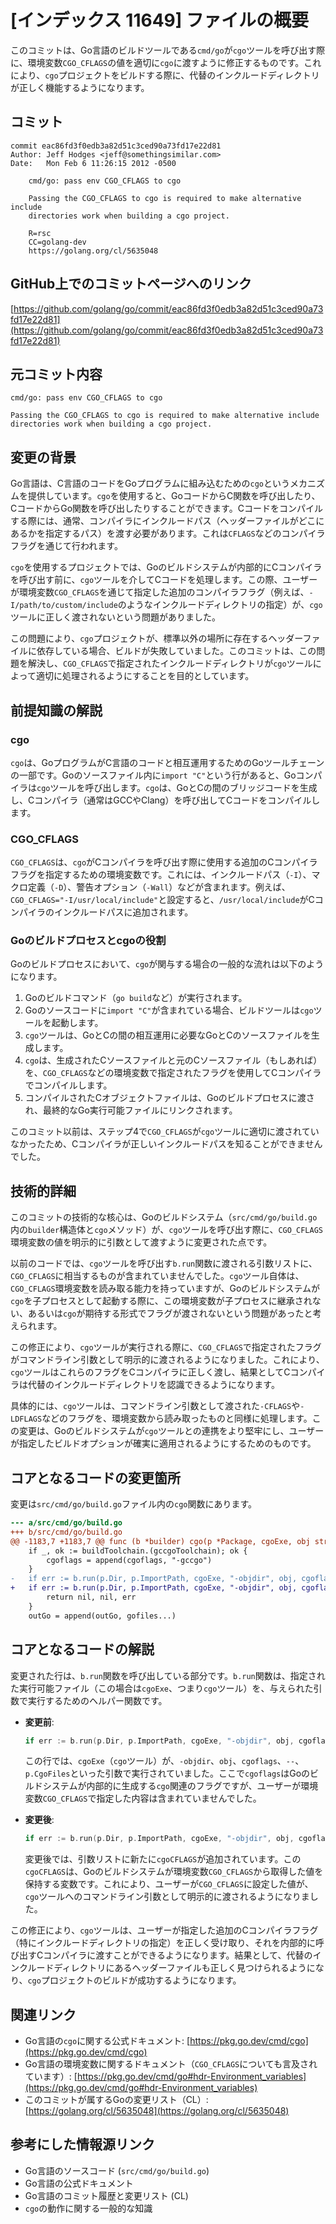 # [インデックス 11649] ファイルの概要

このコミットは、Go言語のビルドツールである`cmd/go`が`cgo`ツールを呼び出す際に、環境変数`CGO_CFLAGS`の値を適切に`cgo`に渡すように修正するものです。これにより、`cgo`プロジェクトをビルドする際に、代替のインクルードディレクトリが正しく機能するようになります。

## コミット

```
commit eac86fd3f0edb3a82d51c3ced90a73fd17e22d81
Author: Jeff Hodges <jeff@somethingsimilar.com>
Date:   Mon Feb 6 11:26:15 2012 -0500

    cmd/go: pass env CGO_CFLAGS to cgo
    
    Passing the CGO_CFLAGS to cgo is required to make alternative include
    directories work when building a cgo project.
    
    R=rsc
    CC=golang-dev
    https://golang.org/cl/5635048
```

## GitHub上でのコミットページへのリンク

[https://github.com/golang/go/commit/eac86fd3f0edb3a82d51c3ced90a73fd17e22d81](https://github.com/golang/go/commit/eac86fd3f0edb3a82d51c3ced90a73fd17e22d81)

## 元コミット内容

```
cmd/go: pass env CGO_CFLAGS to cgo

Passing the CGO_CFLAGS to cgo is required to make alternative include
directories work when building a cgo project.
```

## 変更の背景

Go言語は、C言語のコードをGoプログラムに組み込むための`cgo`というメカニズムを提供しています。`cgo`を使用すると、GoコードからC関数を呼び出したり、CコードからGo関数を呼び出したりすることができます。Cコードをコンパイルする際には、通常、コンパイラにインクルードパス（ヘッダーファイルがどこにあるかを指定するパス）を渡す必要があります。これは`CFLAGS`などのコンパイラフラグを通じて行われます。

`cgo`を使用するプロジェクトでは、Goのビルドシステムが内部的にCコンパイラを呼び出す前に、`cgo`ツールを介してCコードを処理します。この際、ユーザーが環境変数`CGO_CFLAGS`を通じて指定した追加のコンパイラフラグ（例えば、`-I/path/to/custom/include`のようなインクルードディレクトリの指定）が、`cgo`ツールに正しく渡されないという問題がありました。

この問題により、`cgo`プロジェクトが、標準以外の場所に存在するヘッダーファイルに依存している場合、ビルドが失敗していました。このコミットは、この問題を解決し、`CGO_CFLAGS`で指定されたインクルードディレクトリが`cgo`ツールによって適切に処理されるようにすることを目的としています。

## 前提知識の解説

### cgo

`cgo`は、GoプログラムがC言語のコードと相互運用するためのGoツールチェーンの一部です。Goのソースファイル内に`import "C"`という行があると、Goコンパイラは`cgo`ツールを呼び出します。`cgo`は、GoとCの間のブリッジコードを生成し、Cコンパイラ（通常はGCCやClang）を呼び出してCコードをコンパイルします。

### CGO_CFLAGS

`CGO_CFLAGS`は、`cgo`がCコンパイラを呼び出す際に使用する追加のCコンパイラフラグを指定するための環境変数です。これには、インクルードパス（`-I`）、マクロ定義（`-D`）、警告オプション（`-Wall`）などが含まれます。例えば、`CGO_CFLAGS="-I/usr/local/include"`と設定すると、`/usr/local/include`がCコンパイラのインクルードパスに追加されます。

### Goのビルドプロセスとcgoの役割

Goのビルドプロセスにおいて、`cgo`が関与する場合の一般的な流れは以下のようになります。

1.  Goのビルドコマンド（`go build`など）が実行されます。
2.  Goのソースコードに`import "C"`が含まれている場合、ビルドツールは`cgo`ツールを起動します。
3.  `cgo`ツールは、GoとCの間の相互運用に必要なGoとCのソースファイルを生成します。
4.  `cgo`は、生成されたCソースファイルと元のCソースファイル（もしあれば）を、`CGO_CFLAGS`などの環境変数で指定されたフラグを使用してCコンパイラでコンパイルします。
5.  コンパイルされたCオブジェクトファイルは、Goのビルドプロセスに渡され、最終的なGo実行可能ファイルにリンクされます。

このコミット以前は、ステップ4で`CGO_CFLAGS`が`cgo`ツールに適切に渡されていなかったため、Cコンパイラが正しいインクルードパスを知ることができませんでした。

## 技術的詳細

このコミットの技術的な核心は、Goのビルドシステム（`src/cmd/go/build.go`内の`builder`構造体と`cgo`メソッド）が、`cgo`ツールを呼び出す際に、`CGO_CFLAGS`環境変数の値を明示的に引数として渡すように変更された点です。

以前のコードでは、`cgo`ツールを呼び出す`b.run`関数に渡される引数リストに、`CGO_CFLAGS`に相当するものが含まれていませんでした。`cgo`ツール自体は、`CGO_CFLAGS`環境変数を読み取る能力を持っていますが、Goのビルドシステムが`cgo`を子プロセスとして起動する際に、この環境変数が子プロセスに継承されない、あるいは`cgo`が期待する形式でフラグが渡されないという問題があったと考えられます。

この修正により、`cgo`ツールが実行される際に、`CGO_CFLAGS`で指定されたフラグがコマンドライン引数として明示的に渡されるようになりました。これにより、`cgo`ツールはこれらのフラグをCコンパイラに正しく渡し、結果としてCコンパイラは代替のインクルードディレクトリを認識できるようになります。

具体的には、`cgo`ツールは、コマンドライン引数として渡された`-CFLAGS`や`-LDFLAGS`などのフラグを、環境変数から読み取ったものと同様に処理します。この変更は、Goのビルドシステムが`cgo`ツールとの連携をより堅牢にし、ユーザーが指定したビルドオプションが確実に適用されるようにするためのものです。

## コアとなるコードの変更箇所

変更は`src/cmd/go/build.go`ファイル内の`cgo`関数にあります。

```diff
--- a/src/cmd/go/build.go
+++ b/src/cmd/go/build.go
@@ -1183,7 +1183,7 @@ func (b *builder) cgo(p *Package, cgoExe, obj string, gccfiles []string) (outGo,
 	if _, ok := buildToolchain.(gccgoToolchain); ok {
 		cgoflags = append(cgoflags, "-gccgo")
 	}
-	if err := b.run(p.Dir, p.ImportPath, cgoExe, "-objdir", obj, cgoflags, "--", p.CgoFiles); err != nil {
+	if err := b.run(p.Dir, p.ImportPath, cgoExe, "-objdir", obj, cgoflags, "--", cgoCFLAGS, p.CgoFiles); err != nil {
 		return nil, nil, err
 	}
 	outGo = append(outGo, gofiles...)
```

## コアとなるコードの解説

変更された行は、`b.run`関数を呼び出している部分です。`b.run`関数は、指定された実行可能ファイル（この場合は`cgoExe`、つまり`cgo`ツール）を、与えられた引数で実行するためのヘルパー関数です。

-   **変更前**:
    ```go
    if err := b.run(p.Dir, p.ImportPath, cgoExe, "-objdir", obj, cgoflags, "--", p.CgoFiles); err != nil {
    ```
    この行では、`cgoExe`（`cgo`ツール）が、`-objdir`、`obj`、`cgoflags`、`--`、`p.CgoFiles`といった引数で実行されていました。ここで`cgoflags`はGoのビルドシステムが内部的に生成する`cgo`関連のフラグですが、ユーザーが環境変数`CGO_CFLAGS`で指定した内容は含まれていませんでした。

-   **変更後**:
    ```go
    if err := b.run(p.Dir, p.ImportPath, cgoExe, "-objdir", obj, cgoflags, "--", cgoCFLAGS, p.CgoFiles); err != nil {
    ```
    変更後では、引数リストに新たに`cgoCFLAGS`が追加されています。この`cgoCFLAGS`は、Goのビルドシステムが環境変数`CGO_CFLAGS`から取得した値を保持する変数です。これにより、ユーザーが`CGO_CFLAGS`に設定した値が、`cgo`ツールへのコマンドライン引数として明示的に渡されるようになりました。

この修正により、`cgo`ツールは、ユーザーが指定した追加のCコンパイラフラグ（特にインクルードディレクトリの指定）を正しく受け取り、それを内部的に呼び出すCコンパイラに渡すことができるようになります。結果として、代替のインクルードディレクトリにあるヘッダーファイルも正しく見つけられるようになり、`cgo`プロジェクトのビルドが成功するようになります。

## 関連リンク

*   Go言語の`cgo`に関する公式ドキュメント: [https://pkg.go.dev/cmd/cgo](https://pkg.go.dev/cmd/cgo)
*   Go言語の環境変数に関するドキュメント（`CGO_CFLAGS`についても言及されています）: [https://pkg.go.dev/cmd/go#hdr-Environment_variables](https://pkg.go.dev/cmd/go#hdr-Environment_variables)
*   このコミットが属するGoの変更リスト（CL）: [https://golang.org/cl/5635048](https://golang.org/cl/5635048)

## 参考にした情報源リンク

*   Go言語のソースコード (`src/cmd/go/build.go`)
*   Go言語の公式ドキュメント
*   Go言語のコミット履歴と変更リスト (CL)
*   `cgo`の動作に関する一般的な知識

